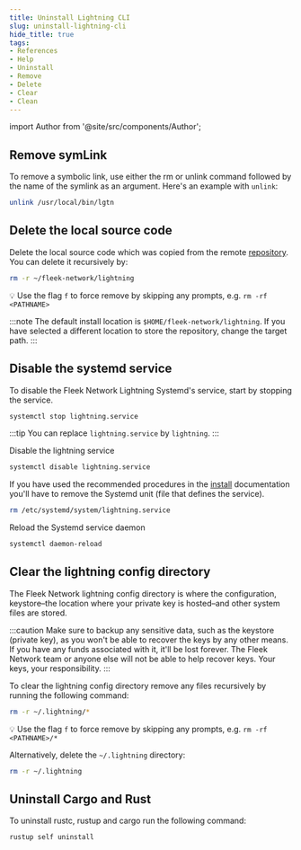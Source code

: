 ```yaml
---
title: Uninstall Lightning CLI
slug: uninstall-lightning-cli
hide_title: true
tags:
- References
- Help
- Uninstall
- Remove
- Delete
- Clear
- Clean
---
```


<!--
  The following import is intentional (see partial <CheckoutCommitWarning />)
-->
import Author from '@site/src/components/Author';

## Remove symLink

To remove a symbolic link, use either the rm or unlink command followed by the name of the symlink as an argument. Here's an example with `unlink`:

```sh
unlink /usr/local/bin/lgtn
```

## Delete the local source code

Delete the local source code which was copied from the remote [repository](https://github.com/fleek-network/lightning). You can delete it recursively by:

```sh
rm -r ~/fleek-network/lightning
```

💡 Use the flag `f` to force remove by skipping any prompts, e.g. `rm -rf <PATHNAME>`

:::note
The default install location is `$HOME/fleek-network/lightning`. If you have selected a different location to store the repository, change the target path.
:::

## Disable the systemd service

To disable the Fleek Network Lightning Systemd's service, start by stopping the service.

```sh
systemctl stop lightning.service
```

:::tip
You can replace `lightning.service` by `lightning`.
:::

Disable the lightning service

```sh
systemctl disable lightning.service
```

If you have used the recommended procedures in the [install](/docs/build/install) documentation you'll have to remove the Systemd unit (file that defines the service).

```sh
rm /etc/systemd/system/lightning.service
```

Reload the Systemd service daemon

```sh
systemctl daemon-reload
```

## Clear the lightning config directory

The Fleek Network lightning config directory is where the configuration, keystore–the location where your private key is hosted–and other system files are stored.

:::caution
Make sure to backup any sensitive data, such as the keystore (private key), as you won't be able to recover the keys by any other means. If you have any funds associated with it, it'll be lost forever. The Fleek Network team or anyone else will not be able to help recover keys. Your keys, your responsibility.
:::

To clear the lightning config directory remove any files recursively by running the following command:

```sh
rm -r ~/.lightning/*
```

💡 Use the flag `f` to force remove by skipping any prompts, e.g. `rm -rf <PATHNAME>/*`

Alternatively, delete the `~/.lightning` directory:

```sh
rm -r ~/.lightning
```

## Uninstall Cargo and Rust

To uninstall rustc, rustup and cargo run the following command:

```sh
rustup self uninstall
```

<Author
    name="Helder Oliveira"
    image="https://github.com/heldrida.png"
    title="Software Developer + DX"
    url="https://github.com/heldrida"
/>
